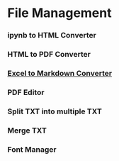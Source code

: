 # File Management
### ipynb to HTML Converter
### HTML to PDF Converter
### [Excel to Markdown Converter](https://tabletomarkdown.com/convert-spreadsheet-to-markdown/)
### PDF Editor
### Split TXT into multiple TXT
### Merge TXT
### Font Manager